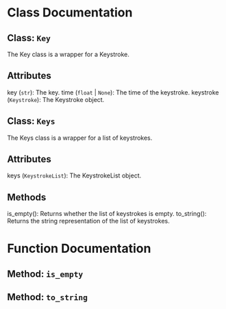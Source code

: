 # Class Documentation

## Class: `Key`
The Key class is a wrapper for a Keystroke.

Attributes
----------
key (`str`): The key.
time (`float` | `None`): The time of the keystroke.
keystroke (`Keystroke`): The Keystroke object.

## Class: `Keys`
The Keys class is a wrapper for a list of keystrokes.

Attributes
----------
keys (`KeystrokeList`): The KeystrokeList object.

Methods
-------
is_empty(): Returns whether the list of keystrokes is empty.
to_string(): Returns the string representation of the list of keystrokes.

# Function Documentation

## Method: `is_empty`
## Method: `to_string`
